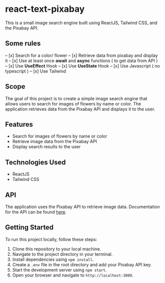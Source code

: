 
# react-text-pixabay

This is a small image search engine built using ReactJS, Tailwind CSS, and the Pixabay API.

## Some rules

– [x] Search for a color/ flower
– [x] Retrieve data from pixabay and display it
– [x] Use at least once **await** and **async** functions ( to get data from API )
– [x] Use **UseEffect** Hook
– [x] Use **UseState** Hook
– [x] Use Javascript ( no typescript )
– [x] Use Tailwind

## Scope

The goal of this project is to create a simple image search engine that allows users to search for images of flowers by name or color. The application retrieves data from the Pixabay API and displays it to the user.

## Features

- Search for images of flowers by name or color
- Retrieve image data from the Pixabay API
- Display search results to the user

## Technologies Used

- ReactJS
- Tailwind CSS

## API

The application uses the Pixabay API to retrieve image data. Documentation for the API can be found [here](https://pixabay.com/api/docs/).

## Getting Started

To run this project locally, follow these steps:

1. Clone this repository to your local machine.
2. Navigate to the project directory in your terminal.
3. Install dependencies using `npm install`.
4. Create a `.env` file in the root directory and add your Pixabay API key.
5. Start the development server using `npm start`.
6. Open your browser and navigate to `http://localhost:3000`.
